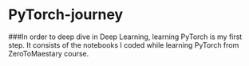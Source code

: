 # PyTorch-journey

###In order to deep dive in Deep Learning, learning PyTorch is my first step. It consists of the notebooks I coded while learning PyTorch from ZeroToMaestary course. 
